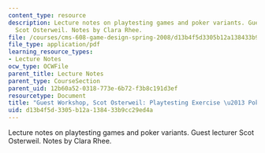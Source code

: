 ```yaml
---
content_type: resource
description: Lecture notes on playtesting games and poker variants. Guest lecturer
  Scot Osterweil. Notes by Clara Rhee.
file: /courses/cms-608-game-design-spring-2008/d13b4f5d3305b12a138433b9cc29ed4a_MITCMS_608s08_lec_notes06.pdf
file_type: application/pdf
learning_resource_types:
- Lecture Notes
ocw_type: OCWFile
parent_title: Lecture Notes
parent_type: CourseSection
parent_uid: 12b60a52-0318-773e-6b72-f3b8c191d3ef
resourcetype: Document
title: "Guest Workshop, Scot Osterweil: Playtesting Exercise \u2013 Poker Variants"
uid: d13b4f5d-3305-b12a-1384-33b9cc29ed4a
---
```

Lecture notes on playtesting games and poker variants. Guest lecturer Scot Osterweil. Notes by Clara Rhee.

